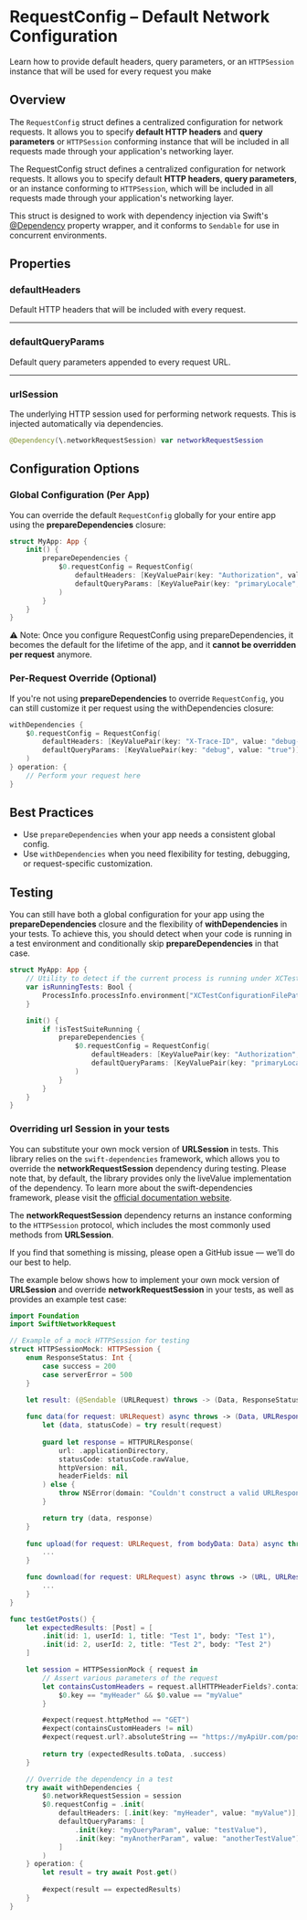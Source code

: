 # RequestConfig – Default Network Configuration
Learn how to provide default headers, query parameters, or an ``HTTPSession`` instance that will be used for every request you make

## Overview

The `RequestConfig` struct defines a centralized configuration for network requests. It allows you to specify **default HTTP headers** and **query parameters** or ``HTTPSession`` conforming instance that will be included in all requests made through your application's networking layer.

The RequestConfig struct defines a centralized configuration for network requests. It allows you to specify default **HTTP headers**, **query parameters**, or an instance conforming to ``HTTPSession``, which will be included in all requests made through your application's networking layer.

This struct is designed to work with dependency injection via Swift's [@Dependency](https://swiftpackageindex.com/pointfreeco/swift-dependencies/main/documentation/dependencies/) property wrapper, and it conforms to `Sendable` for use in concurrent environments.


## Properties

### defaultHeaders

Default HTTP headers that will be included with every request.

---

### defaultQueryParams

Default query parameters appended to every request URL.

---

### urlSession

The underlying HTTP session used for performing network requests. This is injected automatically via dependencies.

```swift
@Dependency(\.networkRequestSession) var networkRequestSession
```

## Configuration Options

### Global Configuration (Per App)

You can override the default ``RequestConfig`` globally for your entire app using the **prepareDependencies** closure:

```swift
struct MyApp: App {
    init() {
        prepareDependencies {
            $0.requestConfig = RequestConfig(
                defaultHeaders: [KeyValuePair(key: "Authorization", value: "Bearer token123")],
                defaultQueryParams: [KeyValuePair(key: "primaryLocale", value: "en-US")]
            )
        }
    }
}
```

⚠️ Note: Once you configure RequestConfig using prepareDependencies, it becomes the default for the lifetime of the app, and it **cannot be overridden per request** anymore.


### Per-Request Override (Optional)

If you're not using **prepareDependencies** to override ``RequestConfig``, you can still customize it per request using the withDependencies closure:

```swift
withDependencies {
    $0.requestConfig = RequestConfig(
        defaultHeaders: [KeyValuePair(key: "X-Trace-ID", value: "debug-123")],
        defaultQueryParams: [KeyValuePair(key: "debug", value: "true")]
    )
} operation: {
    // Perform your request here
}
```

## Best Practices

- Use `prepareDependencies` when your app needs a consistent global config.
- Use `withDependencies` when you need flexibility for testing, debugging, or request-specific customization.


## Testing 

You can still have both a global configuration for your app using the **prepareDependencies** closure and the flexibility of **withDependencies** in your tests. To achieve this, you should detect when your code is running in a test environment and conditionally skip **prepareDependencies** in that case.


```swift
struct MyApp: App {
    // Utility to detect if the current process is running under XCTest
    var isRunningTests: Bool {
        ProcessInfo.processInfo.environment["XCTestConfigurationFilePath"] != nil
    }

    init() {
        if !isTestSuiteRunning { 
            prepareDependencies {
                $0.requestConfig = RequestConfig(
                    defaultHeaders: [KeyValuePair(key: "Authorization", value: "Bearer token123")],
                    defaultQueryParams: [KeyValuePair(key: "primaryLocale", value: "en-US")]
                )
            }
        }       
    }
}
```

### Overriding url Session in your tests

You can substitute your own mock version of **URLSession** in tests. This library relies on the `swift-dependencies` framework, which allows you to override the **networkRequestSession** dependency during testing.
Please note that, by default, the library provides only the liveValue implementation of the dependency. To learn more about the swift-dependencies framework, please visit the [official documentation website](https://swiftpackageindex.com/pointfreeco/swift-dependencies/main/documentation/dependencies/livepreviewtest).

The **networkRequestSession** dependency returns an instance conforming to the ``HTTPSession`` protocol, which includes the most commonly used methods from **URLSession**.

If you find that something is missing, please open a GitHub issue — we’ll do our best to help.

The example below shows how to implement your own mock version of **URLSession** and override **networkRequestSession** in your tests, as well as provides an example test case:

```swift
import Foundation
import SwiftNetworkRequest

// Example of a mock HTTPSession for testing
struct HTTPSessionMock: HTTPSession { 
    enum ResponseStatus: Int {
        case success = 200
        case serverError = 500
    }

    let result: (@Sendable (URLRequest) throws -> (Data, ResponseStatus))
    
    func data(for request: URLRequest) async throws -> (Data, URLResponse) {    
        let (data, statusCode) = try result(request)
    
        guard let response = HTTPURLResponse(
            url: .applicationDirectory,
            statusCode: statusCode.rawValue,
            httpVersion: nil,
            headerFields: nil
        ) else {
            throw NSError(domain: "Couldn't construct a valid URLResponse", code: 0)
        }

        return try (data, response)
    }
    
    func upload(for request: URLRequest, from bodyData: Data) async throws -> (Data, URLResponse) {
        ...
    }

    func download(for request: URLRequest) async throws -> (URL, URLResponse) {
        ...
    }    
}

func testGetPosts() {
    let expectedResults: [Post] = [
        .init(id: 1, userId: 1, title: "Test 1", body: "Test 1"),
        .init(id: 2, userId: 2, title: "Test 2", body: "Test 2")
    ]

    let session = HTTPSessionMock { request in
        // Assert various parameters of the request
        let containsCustomHeaders = request.allHTTPHeaderFields?.contains {
            $0.key == "myHeader" && $0.value == "myValue"
        }

        #expect(request.httpMethod == "GET")
        #expect(containsCustomHeaders != nil)
        #expect(request.url?.absoluteString == "https://myApiUr.com/posts?myQueryParam=testValue&myAnotherParam=anotherTestValue")
        
        return try (expectedResults.toData, .success)
    }

    // Override the dependency in a test
    try await withDependencies {
        $0.networkRequestSession = session
        $0.requestConfig = .init(
            defaultHeaders: [.init(key: "myHeader", value: "myValue")],
            defaultQueryParams: [
                .init(key: "myQueryParam", value: "testValue"),
                .init(key: "myAnotherParam", value: "anotherTestValue"),
            ]
        )
    } operation: {
        let result = try await Post.get()
        
        #expect(result == expectedResults)
    }
}
```
